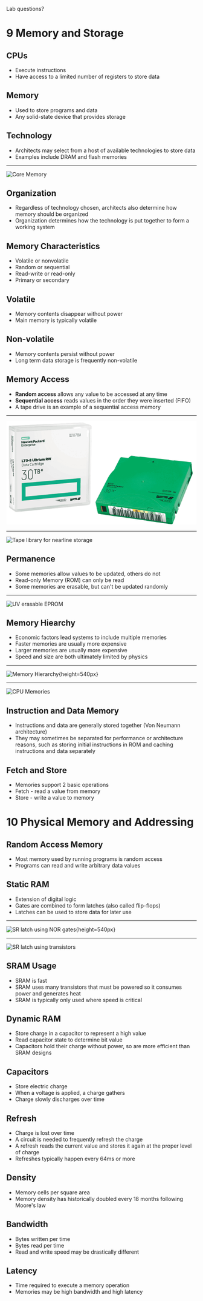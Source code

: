 Lab questions?

9 Memory and Storage
====================

CPUs
----

- Execute instructions
- Have access to a limited number of registers to store data

Memory
------

- Used to store programs and data
- Any solid-state device that provides storage

Technology
----------

- Architects may select from a host of available technologies to store data
- Examples include DRAM and flash memories

---

![Core Memory](https://upload.wikimedia.org/wikipedia/commons/thumb/d/da/KL_CoreMemory.jpg/600px-KL_CoreMemory.jpg)

Organization
------------

- Regardless of technology chosen, architects also determine how memory should be organized
- Organization determines how the technology is put together to form a working system

Memory Characteristics
----------------------

- Volatile or nonvolatile
- Random or sequential
- Read-write or read-only
- Primary or secondary

Volatile
--------

- Memory contents disappear without power
- Main memory is typically volatile

Non-volatile
------------

- Memory contents persist without power
- Long term data storage is frequently non-volatile

Memory Access
-------------

- **Random access** allows any value to be accessed at any time
- **Sequential access** reads values in the order they were inserted (FIFO)
- A tape drive is an example of a sequential access memory

---

![30 TB* tape cartridge](media/tape.png)

---

![Tape library for nearline storage](https://upload.wikimedia.org/wikipedia/commons/thumb/c/c9/StorageTek_Powderhorn_tape_library.jpg/360px-StorageTek_Powderhorn_tape_library.jpg)

Permanence
----------

- Some memories allow values to be updated, others do not
- Read-only Memory (ROM) can only be read
- Some memories are erasable, but can't be updated randomly

---

![UV erasable EPROM](https://upload.wikimedia.org/wikipedia/commons/thumb/8/8b/ST_Microelectronics_M27C256B_%282006%29.jpg/348px-ST_Microelectronics_M27C256B_%282006%29.jpg)

Memory Hiearchy
---------------

- Economic factors lead systems to include multiple memories
- Faster memories are usually more expensive
- Larger memories are usually more expensive
- Speed and size are both ultimately limited by physics

---

![Memory Hierarchy](https://upload.wikimedia.org/wikipedia/commons/0/0c/ComputerMemoryHierarchy.svg){height=540px}

---

![CPU Memories](https://upload.wikimedia.org/wikipedia/commons/thumb/4/4c/Separate_unified.png/380px-Separate_unified.png)

Instruction and Data Memory
---------------------------

- Instructions and data are generally stored together (Von Neumann architecture)
- They may sometimes be separated for performance or architecture reasons, such as storing initial instructions in ROM and caching instructions and data separately

Fetch and Store
---------------

- Memories support 2 basic operations
- Fetch - read a value from memory
- Store - write a value to memory

10 Physical Memory and Addressing
=================================

Random Access Memory
--------------------

- Most memory used by running programs is random access
- Programs can read and write arbitrary data values

Static RAM
----------

- Extension of digital logic
- Gates are combined to form latches (also called flip-flops)
- Latches can be used to store data for later use

---

![SR latch using NOR gates](https://upload.wikimedia.org/wikipedia/commons/5/53/RS_Flip-flop_%28NOR%29.svg){height=540px}

---

![SR latch using transistors](https://upload.wikimedia.org/wikipedia/commons/a/a5/Transistor_Bistable_interactive_animated-en.svg)

SRAM Usage
----------

- SRAM is fast
- SRAM uses many transistors that must be powered so it consumes power and generates heat
- SRAM is typically only used where speed is critical

Dynamic RAM
-----------

- Store charge in a capacitor to represent a high value
- Read capacitor state to determine bit value
- Capacitors hold their charge without power, so are more efficient than SRAM designs

Capacitors
----------

- Store electric charge
- When a voltage is applied, a charge gathers
- Charge slowly discharges over time

Refresh
-------

- Charge is lost over time
- A circuit is needed to frequently refresh the charge
- A refresh reads the current value and stores it again at the proper level of charge
- Refreshes typically happen every 64ms or more

Density
-------

- Memory cells per square area
- Memory density has historically doubled every 18 months following Moore's law

Bandwidth
---------

- Bytes written per time
- Bytes read per time
- Read and write speed may be drastically different

Latency
-------

- Time required to execute a memory operation
- Memories may be high bandwidth and high latency
